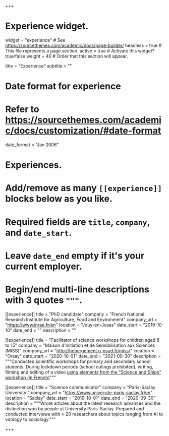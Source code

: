 +++
# Experience widget.
widget = "experience"  # See https://sourcethemes.com/academic/docs/page-builder/
headless = true  # This file represents a page section.
active = true  # Activate this widget? true/false
weight = 40  # Order that this section will appear.

title = "Experience"
subtitle = ""

# Date format for experience
#   Refer to https://sourcethemes.com/academic/docs/customization/#date-format
date_format = "Jan 2006"

# Experiences.
#   Add/remove as many `[[experience]]` blocks below as you like.
#   Required fields are `title`, `company`, and `date_start`.
#   Leave `date_end` empty if it's your current employer.
#   Begin/end multi-line descriptions with 3 quotes `"""`.
[[experience]]
  title = "PhD candidate"
  company = "French National Research Institute for Agriculture, Food and Environment"
  company_url = "https://www.inrae.fr/en"
  location = "Jouy-en-Josas"
  date_start = "2019-10-10"
  date_end = ""
  description = ""

[[experience]]
 title = "Facilitator of science workshops for children aged 8 to 15"
  company = "Maison d'Initiation et de Sensibilisation aux Sciences (MISS)"
  company_url = "http://hebergement.u-psud.fr/miss/"
  location = "Orsay"
  date_start = "2020-10-01"
  date_end = "2021-09-30"
  description = """Conducted scientific workshops for primary and secondary school students. During lockdown periods (school outings prohibited), writing, filming and editing of a video [using elements from the "Science and Ships" workshop (in French)](http://hebergement.u-psud.fr/miss/science-bateaux/)"""

[[experience]]
  title = "Science communicator"
  company = "Paris-Saclay University "
  company_url = "https://www.universite-paris-saclay.fr/en"
  location = "Saclay"
  date_start = "2019-10-01"
  date_end = "2020-09-30"
  description = """Wrote articles about the latest research advances and the distinction won by people at University Paris-Saclay. Prepared and conducted interviews with ≈ 20 researchers about topics ranging from AI to virology to sociology."""

+++
